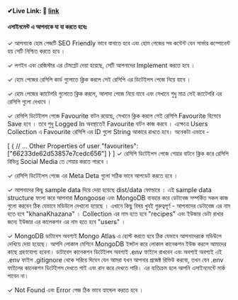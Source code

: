 
#### ✔Live Link: 🎈 <a href="https://nextjs-khana-khazana-nine.vercel.app/" target="_blank">link</a>


#### এসাইনমেন্ট এ আপনাকে যা যা করতে হবেঃ
✓ আপনাকে হোম পেজটি SEO Friendly ভাবে বানাতে হবে এবং হোম পেজের সব কন্টেন্ট যেন সার্ভার কম্পোনেন্ট হয় সেটি নিশ্চিত করতে হবে ।

✓ লগইন এবং রেজিস্টার এর টেমপ্লেট দেয়া হয়েছে, সেটি আপনাদের Implement করতে হবে ।

✓ হোম পেজের রেসিপি কার্ড গুলোতে ক্লিক করলে সেই রেসিপি এর ডিটেইলস পেজে নিয়ে যাবে ।

✓ হোম পেজের ক্যাটেগরি গুলোতে ক্লিক করলে, আলাদা পেজে নিয়ে যাবে এবং সেখানে শুধু মাত্র সেই ক্যাটেগরি এর রেসিপি গুলো দেখাবে ।

✓ রেসিপি ডিটেইলস পেজে Favourite বাটন রয়েছে, সেখানে ক্লিক করলে সেই রেসিপি Favourite হিসেবে Save হবে । তবে শুধু Logged In অবস্থাতেই Favourite বাটন কাজ করবে । এক্ষেত্রে Users Collection এ Favourite রেসিপি এর ID গুলো String আকারে রাখতে হবে। অনেকটা এভাবে -

[
  {
    // ... Other Properties of user
    "favourites": ["66233de62d53857e7cedc656"]
  }
]
✓ রেসিপি ডিটেইলস পেজে শেয়ার বাটনে ক্লিক করে রেসিপি বিভিন্ন Social Media তে শেয়ার করতে পারবে ।

✓ রেসিপি ডিটেইলস পেজে এর Meta Deta গুলো সঠিক ভাবে আপডেট করতে হবে ।

✓ আপনাদের কিছু sample data দিয়ে দেয়া হয়েছে dist/data ফোল্ডারে । এই sample data structure ফলো করে আপনারা Mongoose এবং MongoDB ব্যবহার করে ডেটাবেজ সম্পর্কিত সকল কাজ গুলো করবেন ঠিক যেভাবে মডিউলে দেখানো হয়েছে । এখানে কিছু বিষয় খুবই গুরুত্বপূর্ণ - আপনাদের ডেটাবেজ এর নাম হতে হবে "khanaKhazana" । Collection এর নাম হতে হবে "recipes" এবং ইউজার ডেটা রাখার জন্যে ইউজার এর কালেকশন এর নাম হতে হবে "users" ।

✓ MongoDB ডাটাবেস অবশ্যই Mongo Atlas এ হোস্ট করতে হবে ঠিক যেভাবে আপনাদেরকে মডিউলে দেখিয়ে দেয়া হয়েছে। আপনি লোকাল মেশিনে MongoDB ইন্সটল করে লোকাল কানেকশন ইউজ করলে আমাদের কাছে গ্রহণযোগ্য হবেনা। ডাটাবেস কানেকশন ডিটেইলস অবশ্যই .env ফাইলে রাখবেন এবং অবশ্যই অবশ্যই এই .env ফাইল .gitignore থেকে সরিয়ে দিবেন যেন আমরা যখন আপনার প্রজেক্ট রিভিউ করবো, তখন যেন .env ফাইলের কানেকশন ডিটেইলস দেখতে পাই এবং রান করে দেখতে পারি। এর ব্যতিক্রম হলে আপনি এসাইনমেন্টে মার্ক পাবেন না।

✓ Not Found এবং Error পেজ ঠিক ভাবে হ্যান্ডেল করতে হবে ।
